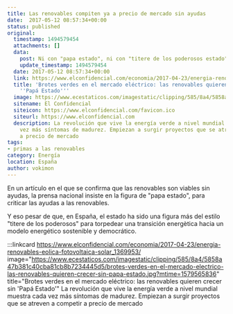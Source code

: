 ```yaml
---
title: Las renovables compiten ya a precio de mercado sin ayudas
date:  2017-05-12 08:57:34+00:00
status: published
original:
  timestamp: 1494579454
  attachments: []
  data:
    post: Ni con "papa estado", ni con "titere de los poderosos estado"
    update_timestamp: 1494579454
  date: 2017-05-12 08:57:34+00:00
  link: https://www.elconfidencial.com/economia/2017-04-23/energia-renovables-eolica-fotovoltaica-solar_1369953/
  title: 'Brotes verdes en el mercado eléctrico: las renovables quieren crecer sin
    ''Papá Estado'''
  image: https://www.ecestaticos.com/imagestatic/clipping/585/8a4/5858a47b381c40cba81cb8b7234445d5/brotes-verdes-en-el-mercado-electrico-las-renovables-quieren-crecer-sin-papa-estado.jpg?mtime=1579565836
  sitename: El Confidencial
  siteicon: https://www.elconfidencial.com/favicon.ico
  siteurl: https://www.elconfidencial.com
  description: La revolución que vive la energía verde a nivel mundial muestra cada
    vez más síntomas de madurez. Empiezan a surgir proyectos que se atreven a competir
    a precio de mercado
tags:
- primas a las renovables
category: Energía
location: España
author: vokimon
---
```

En un artículo en el que se confirma que las renovables son viables sin ayudas,
la prensa nacional insiste en la figura de "papa estado",
para criticar las ayudas a las renovables.

Y eso pesar de que, en España, el estado ha sido una figura más del estilo
"titere de los poderosos" para torpedear una transición
energètica hacia un modelo energético sostenible y democrático.

:::linkcard https://www.elconfidencial.com/economia/2017-04-23/energia-renovables-eolica-fotovoltaica-solar_1369953/ image="https://www.ecestaticos.com/imagestatic/clipping/585/8a4/5858a47b381c40cba81cb8b7234445d5/brotes-verdes-en-el-mercado-electrico-las-renovables-quieren-crecer-sin-papa-estado.jpg?mtime=1579565836" title="Brotes verdes en el mercado eléctrico: las renovables quieren crecer sin 'Papá Estado'"
    La revolución que vive la energía verde a nivel mundial muestra cada vez más síntomas de madurez.
    Empiezan a surgir proyectos que se atreven a competir a precio de mercado

